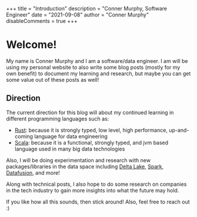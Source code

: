 +++
title = "Introduction"
description = "Conner Murphy, Software Engineer"
date = "2021-09-08"
author = "Conner Murphy"
disableComments = true
+++

# Welcome!

My name is Conner Murphy and I am a software/data engineer. I am will be using my personal website to also write some blog posts (mostly for my own benefit) to document my learning and research, but maybe you can get some value out of these posts as well!

## Direction

The current direction for this blog will about my continued learning in different programming languages such as:

- [Rust](https://github.com/rust-lang/rust): because it is strongly typed, low level, high performance, up-and-coming language for data engineering
- [Scala](https://github.com/lampepfl/dotty): because it is a functional, strongly typed, and jvm based language used in many big data technologies

Also, I will be doing experimentation and research with new packages/libraries in the data space including [Delta Lake](https://github.com/delta-io/delta), [Spark](https://github.com/apache/spark), [Datafusion](https://github.com/apache/arrow-datafusion), and more!

Along with technical posts, I also hope to do some research on companies in the tech industry to gain more insights into what the future may hold.

If you like how all this sounds, then stick around! Also, feel free to reach out :)
